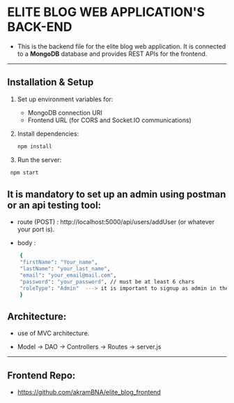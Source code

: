 # ELITE BLOG WEB APPLICATION'S BACK-END

* This is the backend file for the elite blog web application. It is connected to a **MongoDB** database and provides REST APIs for the frontend.

---

## Installation & Setup

1. Set up environment variables for:
   - MongoDB connection URI
   - Frontend URL (for CORS and Socket.IO communications)
   
2. Install dependencies:
   ```bash
   npm install

3. Run the server:
  ```bash
   npm start
   ```

## It is mandatory to set up an admin using postman or an api testing tool:

* route (POST) : http://localhost:5000/api/users/addUser (or whatever your port is).

* body :
```bash
    {
    "firstName": "Your_name",
    "lastName": "your_last_name",
    "email": "your_email@mail.com",
    "password": "your_password", // must be at least 6 chars
    "roleType": "Admin"  ---> it is important to signup as admin in the first place to be able to access full features of the app and changes other users roles.
    }
```

## Architecture:

* use of MVC architecture.

* Model -> DAO -> Controllers -> Routes -> server.js

---

## Frontend Repo:

* https://github.com/akramBNA/elite_blog_frontend
